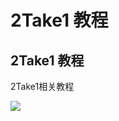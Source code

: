 # 2Take1 教程

## 2Take1 教程

2Take1相关教程

![](https://docs.hzz.im/\~gitbook/image?url=https%3A%2F%2F1382592200-files.gitbook.io%2F%7E%2Ffiles%2Fv0%2Fb%2Fgitbook-x-prod.appspot.com%2Fo%2Fspaces%252F7YXEHggLzaiKwZjRSOD4%252Fuploads%252FeWLIvuBzyMC2rdVSkx4l%252Fimage.png%3Falt%3Dmedia%26token%3D0b99b288-6d73-4749-9f3b-e63679ec87ce\&width=768\&dpr=4\&quality=100\&sign=62c093b\&sv=1)
